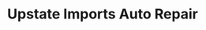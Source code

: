 ---
title: "Upstate Imports Auto Repair"
url: /syracuse/upstate-imports-auto-repair/
shop: car repair
---